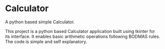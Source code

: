 # Calculator
A python based simple Calculator.

This project is a python based Calculator application built using tkinter for its interface. It enables basic arithmetic operations following BODMAS rules. The code is simple and self explanatory.
